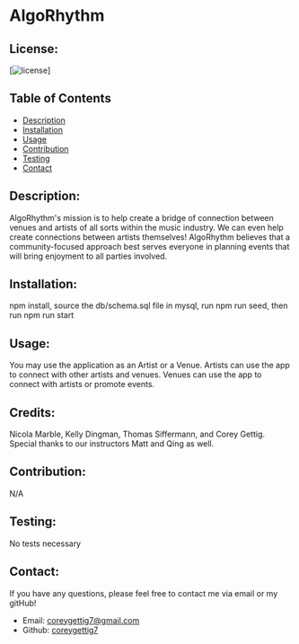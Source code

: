 # AlgoRhythm

  ## License:
  [![license](https://img.shields.io/badge/license--blue.svg)]
  
  ## Table of Contents
  - [Description](#description)
  - [Installation](#installation)
  - [Usage](#usage)
  - [Contribution](#contribution)
  - [Testing](#testing)
  - [Contact](#contact)

  ## Description:
  AlgoRhythm's mission is to help create a bridge of connection between venues and artists of all sorts within the music industry. We can even help create connections between artists themselves! AlgoRhythm believes that a community-focused approach best serves everyone in planning events that will bring enjoyment to all parties involved.

  ## Installation:
  npm install, source the db/schema.sql file in mysql, run npm run seed, then run npm run start

  ## Usage:
  You may use the application as an Artist or a Venue. Artists can use the app to connect with other artists and venues. Venues can use the app to connect with artists or promote events.

  ## Credits:
  Nicola Marble, Kelly Dingman, Thomas Siffermann, and Corey Gettig. Special thanks to our instructors Matt and Qing as well.

  ## Contribution:
  N/A

  ## Testing:
  No tests necessary

  ## Contact:
  If you have any questions, please feel free to contact me via email or my gitHub!
  - Email: [coreygettig7@gmail.com](sendto:user@example.com)
  - Github: [coreygettig7](https://github.com/coreygettig7)
